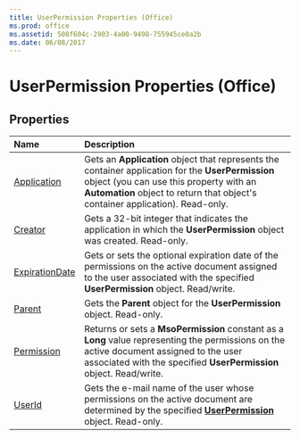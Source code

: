 ```yaml
---
title: UserPermission Properties (Office)
ms.prod: office
ms.assetid: 508f604c-2903-4a00-9498-755945ce0a2b
ms.date: 06/08/2017
---
```



# UserPermission Properties (Office)

## Properties



|**Name**|**Description**|
|:-----|:-----|
|[Application](userpermission-application-property-office.md)|Gets an **Application** object that represents the container application for the **UserPermission** object (you can use this property with an **Automation** object to return that object's container application). Read-only.|
|[Creator](userpermission-creator-property-office.md)|Gets a 32-bit integer that indicates the application in which the **UserPermission** object was created. Read-only.|
|[ExpirationDate](userpermission-expirationdate-property-office.md)|Gets or sets the optional expiration date of the permissions on the active document assigned to the user associated with the specified **UserPermission** object. Read/write.|
|[Parent](userpermission-parent-property-office.md)|Gets the **Parent** object for the **UserPermission** object. Read-only.|
|[Permission](userpermission-permission-property-office.md)| Returns or sets a **MsoPermission** constant as a **Long** value representing the permissions on the active document assigned to the user associated with the specified **UserPermission** object. Read/write.|
|[UserId](userpermission-userid-property-office.md)|Gets the e-mail name of the user whose permissions on the active document are determined by the specified **[UserPermission](userpermission-object-office.md)** object. Read-only.|

